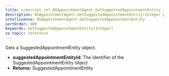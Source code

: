 ```yaml
---
title: crmscript_ref_NSAppointmentAgent_GetSuggestedAppointmentEntity_Integer_p_0
description: NSAppointmentAgent.GetSuggestedAppointmentEntity(Integer p_0)
intellisense: NSAppointmentAgent.GetSuggestedAppointmentEntity
sortOrder: 900
keywords: GetSuggestedAppointmentEntity(Integer)
so.topic: reference
---
```



Gets a SuggestedAppointmentEntity object.



* **suggestedAppointmentEntityId:** The identifier of the SuggestedAppointmentEntity object
* **Returns:** SuggestedAppointmentEntity


